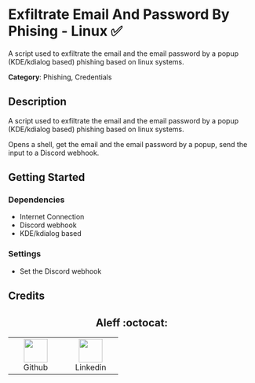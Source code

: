  
# Exfiltrate Email And Password By Phising - Linux ✅

A script used to exfiltrate the email and the email password by a popup (KDE/kdialog based) phishing based on linux systems.

**Category**: Phishing, Credentials

## Description

A script used to exfiltrate the email and the email password by a popup (KDE/kdialog based) phishing based on linux systems.

Opens a shell, get the email and the email password by a popup, send the input to a Discord webhook.

## Getting Started

### Dependencies

* Internet Connection
* Discord webhook
* KDE/kdialog based

### Settings

* Set the Discord webhook

## Credits

<h2 align="center"> Aleff :octocat: </h2>
<div align=center>
<table>
  <tr>
    <td align="center" width="96">
      <a href="https://github.com/aleff-github">
        <img src=https://github.com/aleff-github/aleff-github/blob/main/img/github.png?raw=true width="48" height="48" />
      </a>
      <br>Github
    </td>
    <td align="center" width="96">
      <a href="https://www.linkedin.com/in/alessandro-greco-aka-aleff/">
        <img src=https://github.com/aleff-github/aleff-github/blob/main/img/linkedin.png?raw=true width="48" height="48" />
      </a>
      <br>Linkedin
    </td>
  </tr>
</table>
</div>